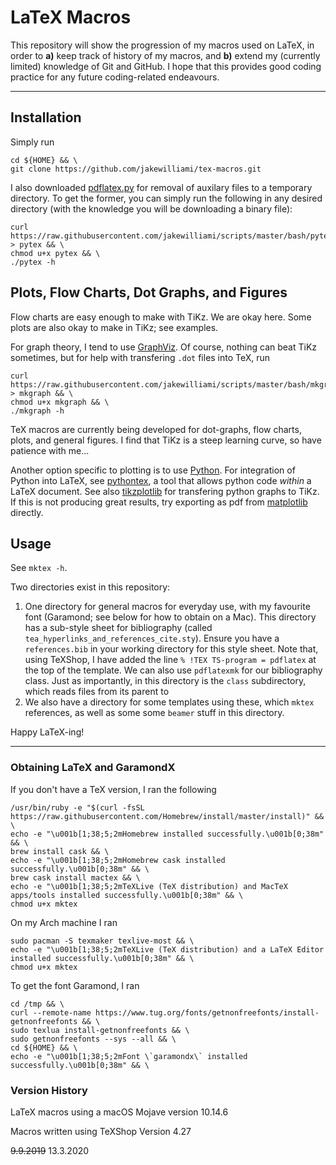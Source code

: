 # LaTeX Macros

This repository will show the progression of my macros used on LaTeX, in order to **a)** keep track of history of my macros, and **b)** extend my (currently limited) knowledge of Git and GitHub.  I hope that this provides good coding practice for any future coding-related endeavours.

---

## Installation
Simply run
```
cd ${HOME} && \
git clone https://github.com/jakewilliami/tex-macros.git
```

I also downloaded [pdflatex.py](https://github.com/marcuswhybrow/texshop-pdflatex) for removal of auxilary files to a temporary directory.  To get the former, you can simply run the following in any desired directory (with the knowledge you will be downloading a binary file):
```
curl https://raw.githubusercontent.com/jakewilliami/scripts/master/bash/pytex > pytex && \
chmod u+x pytex && \
./pytex -h
```

## Plots, Flow Charts, Dot Graphs, and Figures

Flow charts are easy enough to make with TiKz.  We are okay here.  Some plots are also okay to make in TiKz; see examples.

For graph theory, I tend to use [GraphViz](https://www.graphviz.org/).  Of course, nothing can beat TiKz sometimes, but for help with transfering `.dot` files into TeX, run
```
curl https://raw.githubusercontent.com/jakewilliami/scripts/master/bash/mkgraph > mkgraph && \
chmod u+x mkgraph && \
./mkgraph -h
```
TeX macros are currently being developed for dot-graphs, flow charts, plots, and general figures.  I find that TiKz is a steep learning curve, so have patience with me...

Another option specific to plotting is to use [Python](https://www.python.org/).  For integration of Python into LaTeX, see [pythontex](https://github.com/gpoore/pythontex/), a tool that allows python code *within* a LaTeX document.  See also [tikzplotlib](https://github.com/nschloe/tikzplotlib) for transfering python graphs to TiKz.  If this is not producing great results, try exporting as pdf from [matplotlib](https://matplotlib.org/tutorials/text/pgf.html) directly.


## Usage
See `mktex -h`.

Two directories exist in this repository:

1) One directory for general macros for everyday use, with my favourite font (Garamond; see below for how to obtain on a Mac).  This directory has a sub-style sheet for bibliography (called `tea_hyperlinks_and_references_cite.sty`).  Ensure you have a `references.bib` in your working directory for this style sheet.  Note that, using TeXShop, I have added the line `% !TEX TS-program = pdflatex` at the top of the template.  We can also use `pdflatexmk` for our bibliography class.  Just as importantly, in this directory is the `class` subdirectory, which reads files from its parent to
2) We also have a directory for some templates using these, which `mktex` references, as well as some some `beamer` stuff in this directory.

Happy LaTeX-ing!

---

### Obtaining LaTeX and GaramondX

If you don't have a TeX version, I ran the following
```
/usr/bin/ruby -e "$(curl -fsSL https://raw.githubusercontent.com/Homebrew/install/master/install)" && \
echo -e "\u001b[1;38;5;2mHomebrew installed successfully.\u001b[0;38m" && \
brew install cask && \
echo -e "\u001b[1;38;5;2mHomebrew cask installed successfully.\u001b[0;38m" && \
brew cask install mactex && \
echo -e "\u001b[1;38;5;2mTeXLive (TeX distribution) and MacTeX apps/tools installed successfully.\u001b[0;38m" && \
chmod u+x mktex
```

On my Arch machine I ran
```
sudo pacman -S texmaker texlive-most && \
echo -e "\u001b[1;38;5;2mTeXLive (TeX distribution) and a LaTeX Editor installed successfully.\u001b[0;38m" && \
chmod u+x mktex
```

To get the font Garamond, I ran
```
cd /tmp && \
curl --remote-name https://www.tug.org/fonts/getnonfreefonts/install-getnonfreefonts && \
sudo texlua install-getnonfreefonts && \
sudo getnonfreefonts --sys --all && \
cd ${HOME} && \
echo -e "\u001b[1;38;5;2mFont \`garamondx\` installed successfully.\u001b[0;38m" && \
```

### Version History

LaTeX macros using a macOS Mojave version 10.14.6 

Macros written using TeXShop Version 4.27

~~9.9.2019~~ 13.3.2020
